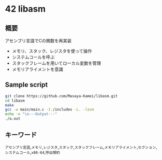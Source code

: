 # 42 libasm

## 概要

アセンブリ言語でCの関数を再実装
- メモリ、スタック、レジスタを使って操作
- システムコールを呼ぶ
- スタックフレームを用いてローカル変数を管理
- メモリアライメントを意識

## Sample script

```zsh
git clone https://github.com/Masaya-Kamei/libasm.git
cd libasm
make
gcc -w main/main.c -I./includes -L. -lasm 
echo -e "\n---Output---"
./a.out
```

## キーワード

`アセンブリ言語`,`メモリ`,`レジスタ`,`スタック`,`スタックフレーム`,`メモリアライメント`,`セクション`,`システムコール`,`x86-64`,`呼出規約`

